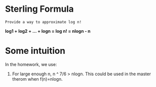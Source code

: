 # Sterling Formula
`Provide a way to approximate log n!`

**log1 + log2 + ... + logn = log n! = nlogn - n**

# Some intuition
In the homework, we use:
1. For large enough n, n ^ 7/6 > nlogn. This could be used in the master therom when f(n)=nlogn.
